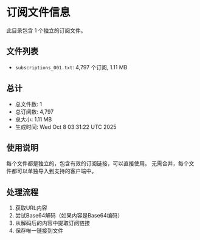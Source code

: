 # 订阅文件信息

此目录包含 1 个独立的订阅文件。

## 文件列表

- `subscriptions_001.txt`: 4,797 个订阅, 1.11 MB

## 总计
- 总文件数: 1
- 总订阅数: 4,797
- 总大小: 1.11 MB
- 生成时间: Wed Oct  8 03:31:22 UTC 2025

## 使用说明
每个文件都是独立的，包含有效的订阅链接，可以直接使用。
无需合并，每个文件都可以单独导入到支持的客户端中。

## 处理流程
1. 获取URL内容
2. 尝试Base64解码（如果内容是Base64编码）
3. 从解码后的内容中提取订阅链接
4. 保存唯一链接到文件
